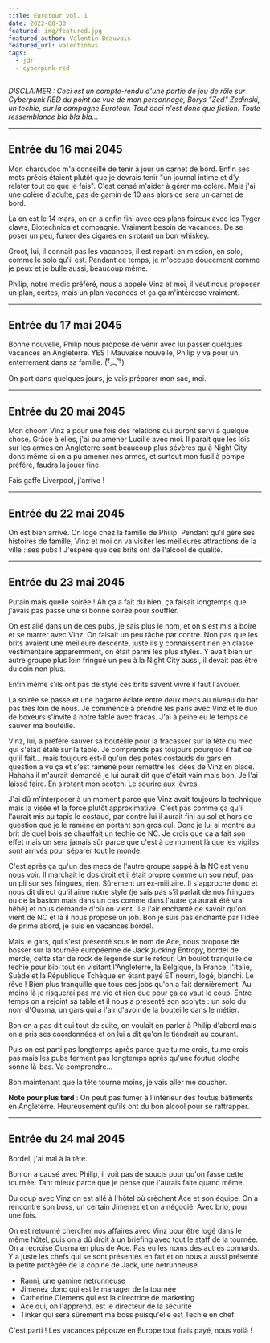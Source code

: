 ```yaml
---
title: Eurotour vol. 1
date: 2022-08-30
featured: img/featured.jpg
featured_author: Valentin Beauvais
featured_url: valentinbvs
tags:
  - jdr
  - cyberpunk-red
---
```


*DISCLAIMER : Ceci est un compte-rendu d'une partie de jeu de rôle sur Cyberpunk RED du point de vue de mon personnage, Borys "Zed" Zedinski, un techie, sur la campagne Eurotour. Tout ceci n'est donc que fiction. Toute ressemblance bla bla bla…*

---

## Entrée du 16 mai 2045

Mon charcudoc m'a conseillé de tenir à jour un carnet de bord. Enfin ses mots précis étaient plutôt que je devrais tenir "un journal intime et d'y relater tout ce que je fais". C'est censé m'aider à gérer ma colère. Mais j'ai une colère d'adulte, pas de gamin de 10 ans alors ce sera un carnet de bord.

Là on est le 14 mars, on en a enfin fini avec ces plans foireux avec les Tyger claws, Biotechnica et compagnie. Vraiment besoin de vacances. De se poser un peu, fumer des cigares en sirotant un bon whiskey.

Groot, lui, il connait pas les vacances, il est reparti en mission, en solo, comme le solo qu'il est. Pendant ce temps, je m'occupe doucement comme je peux et je bulle aussi, beaucoup même.

Philip, notre medic préféré, nous a appelé Vinz et moi, il veut nous proposer un plan, certes, mais un plan vacances et ça ça m'intéresse vraiment.

---

## Entrée du 17 mai 2045

Bonne nouvelle, Philip nous propose de venir avec lui passer quelques vacances en Angleterre. YES !
Mauvaise nouvelle, Philip y va pour un enterrement dans sa famille. (ᵟຶ︵ ᵟຶ)

On part dans quelques jours, je vais préparer mon sac, moi.

---

## Entrée du 20 mai 2045

Mon choom Vinz a pour une fois des relations qui auront servi à quelque chose. Grâce à elles, j'ai pu amener Lucille avec moi. Il parait que les lois sur les armes en Angleterre sont beaucoup plus sévères qu'à Night City donc même si on a pu amener nos armes, et surtout mon fusil à pompe préféré, faudra la jouer fine.

Fais gaffe Liverpool, j'arrive !

---

## Entréé du 22 mai 2045

On est bien arrivé. On loge chez la famille de Philip.
Pendant qu'il gère ses histoires de famille, Vinz et moi on va visiter les meilleures attractions de la ville : ses pubs !
J'espère que ces brits ont de l'alcool de qualité.

---

## Entrée du 23 mai 2045

Putain mais quelle soirée ! Ah ça a fait du bien, ça faisait longtemps que j'avais pas passé une si bonne soirée pour souffler.

On est allé dans un de ces pubs, je sais plus le nom, et on s'est mis à boire et se marrer avec Vinz. 
On faisait un peu tâche par contre. Non pas que les brits avaient une meilleure descente, juste ils y connaissent rien en classe vestimentaire apparemment, on était parmi les plus stylés. Y avait bien un autre groupe plus loin fringué un peu à la Night City aussi, il devait pas être du coin non plus.

Enfin même s'ils ont pas de style ces brits savent vivre il faut l'avouer.

La soirée se passe et une bagarre éclate entre deux mecs au niveau du bar pas très loin de nous. Je commence à prendre les paris avec Vinz et le duo de boxeurs s'invite à notre table avec fracas. J'ai à peine eu le temps de sauver ma bouteille. 

Vinz, lui, a préféré sauver sa bouteille pour la fracasser sur la tête du mec qui s'était étalé sur la table. Je comprends pas toujours pourquoi il fait ce qu'il fait… mais toujours est-il qu'un des potes costauds du gars en question a vu ça et s'est ramené pour remettre les idées de Vinz en place. Hahaha il m'aurait demandé je lui aurait dit que c'était vain mais bon. Je l'ai laissé faire. En sirotant mon scotch. Le sourire aux lèvres.

J'ai dû m'interposer à un moment parce que Vinz avait toujours la technique mais la visée et la force plutôt approximative. C'est pas comme ça qu'il l'aurait mis au tapis le costaud, par contre lui il aurait fini au sol et hors de question que je le ramène en portant son gros cul. Donc je lui ai montré au brit de quel bois se chauffait un techie de NC. Je crois que ça a fait son effet mais on sera jamais sûr parce que c'est à ce moment là que les vigiles sont arrivés pour séparer tout le monde.

C'est après ça qu'un des mecs de l'autre groupe sappé à la NC est venu nous voir. Il marchait le dos droit et il était propre comme un sou neuf, pas un pli sur ses fringues, rien. Sûrement un ex-militaire.
Il s'approche donc et nous dit direct qu'il aime notre style (je sais pas s'il parlait de nos fringues ou de la baston mais dans un cas comme dans l'autre ça aurait été vrai héhé) et nous demande d'où on vient. Il a l'air enchanté de savoir qu'on vient de NC et là il nous propose un job.
Bon je suis pas enchanté par l'idée de prime abord, je suis en vacances bordel. 

Mais le gars, qui s'est présenté sous le nom de Ace, nous propose de bosser sur la tournée européenne de Jack *fucking* Entropy, bordel de merde, cette star de rock de légende sur le retour. Un boulot tranquille de techie pour bibi tout en visitant l'Angleterre, la Belgique, la France, l'Italie, Suède et la République Tchèque en étant payé ET nourri, logé, blanchi. Le rêve ! Bien plus tranquille que tous ces jobs qu'on a fait dernièrement. Au moins là je risquerai pas ma vie et rien que pour ça ça vaut le coup. Entre temps on a rejoint sa table et il nous a présenté son acolyte : un solo du nom d'Ousma, un gars qui a l'air d'avoir de la bouteille dans le métier.

Bon on a pas dit oui tout de suite, on voulait en parler à Philip d'abord mais on a pris ses coordonnées et on lui a dit qu'on le tiendrait au courant.

Puis on est parti pas longtemps après parce que tu me crois, tu me crois pas mais les pubs ferment pas longtemps après qu'une foutue cloche sonne là-bas. Va comprendre…

Bon maintenant que la tête tourne moins, je vais aller me coucher.

**Note pour plus tard** : On peut pas fumer à l'intérieur des foutus bâtiments en Angleterre. Heureusement qu'ils ont du bon alcool pour se rattrapper.

---

## Entrée du 24 mai 2045

Bordel, j'ai mal à la tête.

Bon on a causé avec Philip, il voit pas de soucis pour qu'on fasse cette tournée. Tant mieux parce que je pense que l'aurais faite quand même.

Du coup avec Vinz on est allé à l'hôtel où crèchent Ace et son équipe. On a rencontré son boss, un certain Jimenez et on a négocié. Avec brio, pour une fois.

On est retourné chercher nos affaires avec Vinz pour être logé dans le même hôtel, puis on a dû droit à un briefing avec tout le staff de la tournée.
On a recroisé Ousma en plus de Ace. Pas eu les noms des autres connards. Y a juste les chefs qui se sont présentés en fait et on nous a aussi présenté la petite protégée de la copine de Jack, une netrunneuse.

- Ranni, une gamine netrunneuse
- Jimenez donc qui est le manager de la tournée
- Catherine Clemens qui est la directrice de marketing
- Ace qui, on l'apprend, est le directeur de la sécurité
- Tinker qui sera sûrement ma boss puisqu'elle est Techie en chef

C'est parti ! Les vacances pépouze en Europe tout frais payé, nous voilà !
